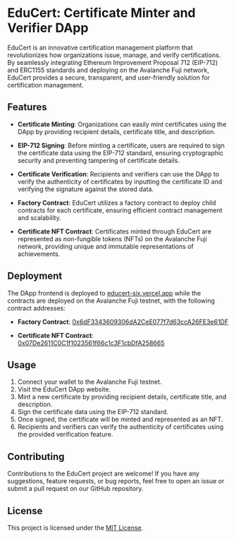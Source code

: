 # EduCert: Certificate Minter and Verifier DApp

EduCert is an innovative certification management platform that revolutionizes how organizations issue, manage, and verify certifications. By seamlessly integrating Ethereum Improvement Proposal 712 (EIP-712) and ERC1155 standards and deploying on the Avalanche Fuji network, EduCert provides a secure, transparent, and user-friendly solution for certification management.

## Features

- **Certificate Minting**: Organizations can easily mint certificates using the DApp by providing recipient details, certificate title, and description.

- **EIP-712 Signing**: Before minting a certificate, users are required to sign the certificate data using the EIP-712 standard, ensuring cryptographic security and preventing tampering of certificate details.

- **Certificate Verification**: Recipients and verifiers can use the DApp to verify the authenticity of certificates by inputting the certificate ID and verifying the signature against the stored data.

- **Factory Contract**: EduCert utilizes a factory contract to deploy child contracts for each certificate, ensuring efficient contract management and scalability.

- **Certificate NFT Contract**: Certificates minted through EduCert are represented as non-fungible tokens (NFTs) on the Avalanche Fuji network, providing unique and immutable representations of achievements.

## Deployment

The DApp frontend is deployed to [educert-six.vercel.app](https://educert-six.vercel.app) while the contracts are deployed on the Avalanche Fuji testnet, with the following contract addresses:

- **Factory Contract**: [0x6dF3343609306dA2CeE077f7d63ccA26FE3e61DF](https://testnet.snowtrace.io/address/0x6dF3343609306dA2CeE077f7d63ccA26FE3e61DF)

- **Certificate NFT Contract**: [0x07De2611C0C1f1023561f66c1c3F1cbDfA258665](https://testnet.snowtrace.io/address/0x07De2611C0C1f1023561f66c1c3F1cbDfA258665)

## Usage

1. Connect your wallet to the Avalanche Fuji testnet.
2. Visit the EduCert DApp website.
3. Mint a new certificate by providing recipient details, certificate title, and description.
4. Sign the certificate data using the EIP-712 standard.
5. Once signed, the certificate will be minted and represented as an NFT.
6. Recipients and verifiers can verify the authenticity of certificates using the provided verification feature.

## Contributing

Contributions to the EduCert project are welcome! If you have any suggestions, feature requests, or bug reports, feel free to open an issue or submit a pull request on our GitHub repository.

## License

This project is licensed under the [MIT License](LICENSE).


